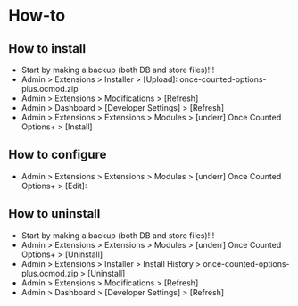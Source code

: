 # How-to

## How to install
* Start by making a backup (both DB and store files)!!!
* Admin > Extensions > Installer > [Upload]: once-counted-options-plus.ocmod.zip
* Admin > Extensions > Modifications > [Refresh]
* Admin > Dashboard > [Developer Settings] > [Refresh]
* Admin > Extensions > Extensions > Modules > [underr] Once Counted Options+ > [Install]

## How to configure
* Admin > Extensions > Extensions > Modules > [underr] Once Counted Options+ > [Edit]:

## How to uninstall
* Start by making a backup (both DB and store files)!!!
* Admin > Extensions > Extensions > Modules > [underr] Once Counted Options+ > [Uninstall]
* Admin > Extensions > Installer > Install History > once-counted-options-plus.ocmod.zip > [Uninstall]
* Admin > Extensions > Modifications > [Refresh]
* Admin > Dashboard > [Developer Settings] > [Refresh]
